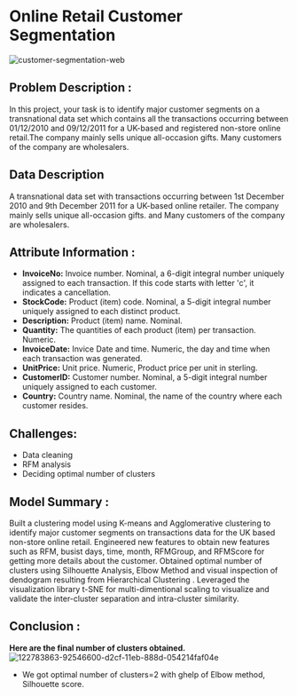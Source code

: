 # Online Retail Customer Segmentation
![customer-segmentation-web](https://user-images.githubusercontent.com/60965420/205491683-19739c7a-68a8-4fc4-a2ff-30f98b56e1d0.jpg)
## Problem Description :
In this project, your task is to identify major customer segments on a transnational data set which contains all the transactions occurring between 01/12/2010 and 09/12/2011 for a UK-based and registered non-store online retail.The company mainly sells unique all-occasion gifts. Many customers of the company are wholesalers.
## Data Description
A transnational data set with transactions occurring between 1st December 2010 and 9th December 2011 for a UK-based online retailer. The company mainly sells unique all-occasion gifts. and Many customers of the company are wholesalers.
## Attribute Information :
* **InvoiceNo:** Invoice number. Nominal, a 6-digit integral number uniquely assigned to each transaction. If this code starts with letter 'c', it indicates a cancellation.
* **StockCode:** Product (item) code. Nominal, a 5-digit integral number uniquely assigned to each distinct product. 
* **Description:** Product (item) name. Nominal. 
* **Quantity:** The quantities of each product (item) per transaction. Numeric. 
* **InvoiceDate:** Invice Date and time. Numeric, the day and time when each transaction was generated. 
* **UnitPrice:** Unit price. Numeric, Product price per unit in sterling. 
* **CustomerID:** Customer number. Nominal, a 5-digit integral number uniquely assigned to each customer. 
* **Country:** Country name. Nominal, the name of the country where each customer resides.
## Challenges:
* Data cleaning
* RFM analysis
* Deciding optimal number of clusters
## Model Summary :
Built a clustering model using K-means and Agglomerative clustering to identify major customer segments on transactions data for the UK based non-store online retail. Engineered new features to obtain new features such as RFM, busist days, time, month, RFMGroup, and RFMScore for getting more details about the customer. Obtained optimal number of clusters using Silhouette Analysis, Elbow Method and visual inspection of dendogram resulting from Hierarchical Clustering . Leveraged the visualization library t-SNE for multi-dimentional scaling to visualize and validate the inter-cluster separation and intra-cluster similarity.
## Conclusion :
**Here are the final number of clusters obtained.**
![122783863-92546600-d2cf-11eb-888d-054214faf04e](https://user-images.githubusercontent.com/60965420/205822941-2be0c323-efed-4f88-bfd1-4a0385faed04.png)
* We got optimal number of clusters=2 with ghelp of Elbow method, Silhouette score.
